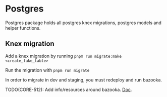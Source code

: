 # Postgres

Postgres package holds all postgres knex migrations, postgres models and helper functions.

## Knex migration
Add a knex migration by running `pnpm run migrate:make <create_fake_table>`

Run the migration with `pnpm run migrate`

In order to migrate in dev and staging, you must redeploy and run bazooka.

TODO(CORE-512): Add info/resources around bazooka. [Doc](https://www.notion.so/jinx/Engineering-Runbook-15064661da9643188ce33e341b68e7bb#cb2283d80ef14a51924f3bd1a538fd82).
